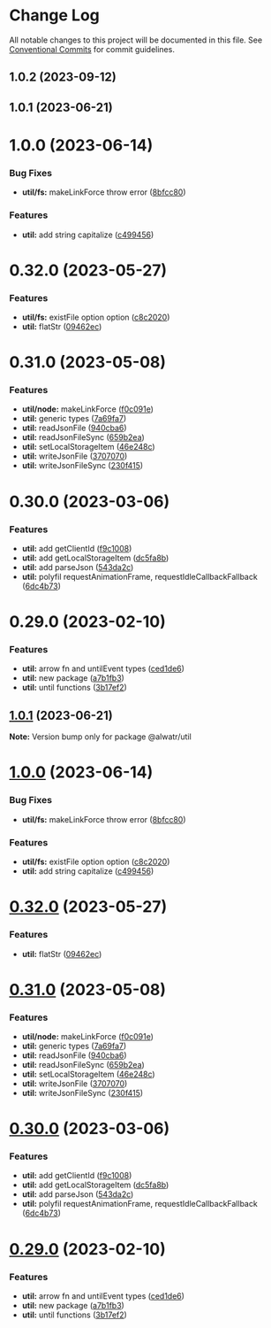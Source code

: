 # Change Log

All notable changes to this project will be documented in this file.
See [Conventional Commits](https://conventionalcommits.org) for commit guidelines.

## 1.0.2 (2023-09-12)

## 1.0.1 (2023-06-21)

# 1.0.0 (2023-06-14)

### Bug Fixes

* **util/fs:** makeLinkForce throw error ([8bfcc80](https://github.com/AliMD/alwatr/commit/8bfcc80b11ad59538478440fe6e88cc9ee12df77))

### Features

* **util:** add string capitalize ([c499456](https://github.com/AliMD/alwatr/commit/c4994562f75471184d49f46ba3c6d7acdb4ab796))

# 0.32.0 (2023-05-27)

### Features

* **util/fs:** existFile option option ([c8c2020](https://github.com/AliMD/alwatr/commit/c8c202097f6a1fb568993f7987977a140dde5273))
* **util:** flatStr ([09462ec](https://github.com/AliMD/alwatr/commit/09462ec88082a2339e633975c346f2fa17997400))

# 0.31.0 (2023-05-08)

### Features

* **util/node:** makeLinkForce ([f0c091e](https://github.com/AliMD/alwatr/commit/f0c091e454c1cb0b47b5126bd025b450e05b81fb))
* **util:** generic types ([7a69fa7](https://github.com/AliMD/alwatr/commit/7a69fa78b6b36834816fcdb4376f9d53d3243713))
* **util:** readJsonFile ([940cba6](https://github.com/AliMD/alwatr/commit/940cba67d2e56c6292aba02d01d0395edfa1b217))
* **util:** readJsonFileSync ([659b2ea](https://github.com/AliMD/alwatr/commit/659b2ead425264073d53b561c0a7f6e2476ff8cc))
* **util:** setLocalStorageItem ([46e248c](https://github.com/AliMD/alwatr/commit/46e248cb79b7846f568eadc5a6d5a2214fe4faf3))
* **util:** writeJsonFile ([3707070](https://github.com/AliMD/alwatr/commit/3707070ef0c7716718e84ccfb6c44e316983e2f2))
* **util:** writeJsonFileSync ([230f415](https://github.com/AliMD/alwatr/commit/230f4157a19ea539f6c245ef77e02512b7c9c91a))

# 0.30.0 (2023-03-06)

### Features

* **util:** add getClientId ([f9c1008](https://github.com/AliMD/alwatr/commit/f9c1008da682555e22178aa8d23cf742937b76a4))
* **util:** add getLocalStorageItem ([dc5fa8b](https://github.com/AliMD/alwatr/commit/dc5fa8b9620a9add1aa3c838d38fb9ed9d364010))
* **util:** add parseJson ([543da2c](https://github.com/AliMD/alwatr/commit/543da2cbb7079f74fe3f280f9c07b8fe6fc8e987))
* **util:** polyfil requestAnimationFrame, requestIdleCallbackFallback ([6dc4b73](https://github.com/AliMD/alwatr/commit/6dc4b7347b97d2d2fdd562917e02cbe4d6d1328b))

# 0.29.0 (2023-02-10)

### Features

* **util:** arrow fn and untilEvent types ([ced1de6](https://github.com/AliMD/alwatr/commit/ced1de64f7d7458d14578096484f492be35665fc))
* **util:** new package ([a7b1fb3](https://github.com/AliMD/alwatr/commit/a7b1fb38d93867b5013ec35c4a0a06d6ffe8716a))
* **util:** until functions ([3b17ef2](https://github.com/AliMD/alwatr/commit/3b17ef22e2074c0a76751795af15330b6cb08090))

## [1.0.1](https://github.com/AliMD/alwatr/compare/v1.0.0...v1.0.1) (2023-06-21)

**Note:** Version bump only for package @alwatr/util

# [1.0.0](https://github.com/AliMD/alwatr/compare/v0.32.0...v1.0.0) (2023-06-14)

### Bug Fixes

- **util/fs:** makeLinkForce throw error ([8bfcc80](https://github.com/AliMD/alwatr/commit/8bfcc80b11ad59538478440fe6e88cc9ee12df77))

### Features

- **util/fs:** existFile option option ([c8c2020](https://github.com/AliMD/alwatr/commit/c8c202097f6a1fb568993f7987977a140dde5273))
- **util:** add string capitalize ([c499456](https://github.com/AliMD/alwatr/commit/c4994562f75471184d49f46ba3c6d7acdb4ab796))

# [0.32.0](https://github.com/AliMD/alwatr/compare/v0.31.0...v0.32.0) (2023-05-27)

### Features

- **util:** flatStr ([09462ec](https://github.com/AliMD/alwatr/commit/09462ec88082a2339e633975c346f2fa17997400))

# [0.31.0](https://github.com/AliMD/alwatr/compare/v0.30.0...v0.31.0) (2023-05-08)

### Features

- **util/node:** makeLinkForce ([f0c091e](https://github.com/AliMD/alwatr/commit/f0c091e454c1cb0b47b5126bd025b450e05b81fb))
- **util:** generic types ([7a69fa7](https://github.com/AliMD/alwatr/commit/7a69fa78b6b36834816fcdb4376f9d53d3243713))
- **util:** readJsonFile ([940cba6](https://github.com/AliMD/alwatr/commit/940cba67d2e56c6292aba02d01d0395edfa1b217))
- **util:** readJsonFileSync ([659b2ea](https://github.com/AliMD/alwatr/commit/659b2ead425264073d53b561c0a7f6e2476ff8cc))
- **util:** setLocalStorageItem ([46e248c](https://github.com/AliMD/alwatr/commit/46e248cb79b7846f568eadc5a6d5a2214fe4faf3))
- **util:** writeJsonFile ([3707070](https://github.com/AliMD/alwatr/commit/3707070ef0c7716718e84ccfb6c44e316983e2f2))
- **util:** writeJsonFileSync ([230f415](https://github.com/AliMD/alwatr/commit/230f4157a19ea539f6c245ef77e02512b7c9c91a))

# [0.30.0](https://github.com/AliMD/alwatr/compare/v0.29.0...v0.30.0) (2023-03-06)

### Features

- **util:** add getClientId ([f9c1008](https://github.com/AliMD/alwatr/commit/f9c1008da682555e22178aa8d23cf742937b76a4))
- **util:** add getLocalStorageItem ([dc5fa8b](https://github.com/AliMD/alwatr/commit/dc5fa8b9620a9add1aa3c838d38fb9ed9d364010))
- **util:** add parseJson ([543da2c](https://github.com/AliMD/alwatr/commit/543da2cbb7079f74fe3f280f9c07b8fe6fc8e987))
- **util:** polyfil requestAnimationFrame, requestIdleCallbackFallback ([6dc4b73](https://github.com/AliMD/alwatr/commit/6dc4b7347b97d2d2fdd562917e02cbe4d6d1328b))

# [0.29.0](https://github.com/AliMD/alwatr/compare/v0.28.0...v0.29.0) (2023-02-10)

### Features

- **util:** arrow fn and untilEvent types ([ced1de6](https://github.com/AliMD/alwatr/commit/ced1de64f7d7458d14578096484f492be35665fc))
- **util:** new package ([a7b1fb3](https://github.com/AliMD/alwatr/commit/a7b1fb38d93867b5013ec35c4a0a06d6ffe8716a))
- **util:** until functions ([3b17ef2](https://github.com/AliMD/alwatr/commit/3b17ef22e2074c0a76751795af15330b6cb08090))
